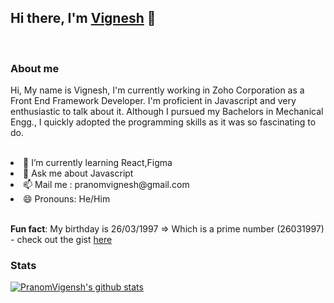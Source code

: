 ## Hi there, I'm [Vignesh](https://pranomvignesh.netlify.app/) 👋

<br/>

### About me

Hi, My name is Vignesh, I'm currently working in Zoho Corporation as a Front End Framework Developer. I'm proficient in Javascript and very enthusiastic to talk about it. Although I pursued my Bachelors in Mechanical Engg., I quickly adopted the programming skills as it was so fascinating to do.

<br/>

<li> 🌱 I’m currently learning React,Figma </li>
<li> 💬 Ask me about Javascript </li>
<li> 📫 Mail me : pranomvignesh@gmail.com </li>
<li> 😄 Pronouns: He/Him </li>

<br/>

**Fun fact**: My birthday is 26/03/1997 => Which is a prime number (26031997) - check out the gist [here](https://gist.github.com/Pranomvignesh/0ef3d413d3efb8de6504aafa2fc5f836)

### Stats

[![PranomVigensh's github stats](https://github-readme-stats.vercel.app/api?username=Pranomvignesh)](https://github.com/anuraghazra/github-readme-stats)
